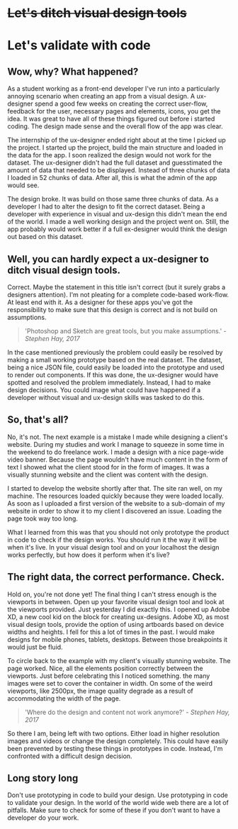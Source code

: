# ~~Let's ditch visual design tools~~ 
# Let's validate with code

## Wow, why? What happened?
As a student working as a front-end developer I've run into a particularly annoying scenario when creating an app from a visual design. A ux-designer spend a good few weeks on creating the correct user-flow, feedback for the user, necessary pages and elements, icons, you get the idea. It was great to have all of these things figured out before i started coding. The design made sense and the overall flow of the app was clear.

The internship of the ux-designer ended right about at the time I picked up the project. I started up the project, build the main structure and loaded in the data for the app. I soon realized the design would not work for the dataset. The ux-designer didn't had the full dataset and guesstimated the amount of data that needed to be displayed. Instead of three chunks of data I loaded in 52 chunks of data. After all, this is what the admin of the app would see.

The design broke. It was build on those same three chunks of data. As a developer I had to alter the design to fit the correct dataset. Being a developer with experience in visual and ux-design this didn't mean the end of the world. I made a well working design and the project went on. Still, the app probably would work better if a full ex-designer would think the design out based on this dataset.

## Well, you can hardly expect a ux-designer to ditch visual design tools.
Correct. Maybe the statement in this title isn't correct (but it surely grabs a designers attention). I'm not pleating for a complete code-based work-flow. At least end with it. As a designer for these apps you've got the responsibility to make sure that this design is correct and is not build on assumptions. 

> 'Photoshop and Sketch are great tools, but you make assumptions.' - *Stephen Hay, 2017*

In the case mentioned previously the problem could easily be resolved by making a small working prototype based on the real dataset. The dataset, being a nice JSON file, could easily be loaded into the prototype and used to render out components. If this was done, the ux-designer would have spotted and resolved the problem immediately. Instead, I had to make design decisions. You could image what could have happened if a developer without visual and ux-design skills was tasked to do this.

## So, that's all?
No, it's not. The next example is a mistake I made while designing a client's website. During my studies and work I manage to squeeze in some time in the weekend to do freelance work. I made a design with a nice page-wide video banner. Because the page wouldn't have much content in the form of text I showed what the client stood for in the form of images. It was a visually stunning website and the client was content with the design. 

I started to develop the website shortly after that. The site ran well, on my machine. The resources loaded quickly because they were loaded locally. As soon as I uploaded a first version of the website to a sub-domain of my website in order to show it to my client I discovered an issue. Loading the page took way too long. 

What I learned from this was that you should not only prototype the product in code to check if the design works. You should run it the way it will be when it's live. In your visual design tool and on your localhost the design works perfectly, but how does it perform when it's live?

## The right data, the correct performance. Check.
Hold on, you're not done yet! The final thing I can't stress enough is the viewports in between. Open up your favorite visual design tool and look at the viewports provided. Just yesterday I did exactly this. I opened up Adobe XD, a new cool kid on the block for creating ux-designs. Adobe XD, as most visual design tools, provide the option of using artboards based on device widths and heights. I fell for this a lot of times in the past. I would make designs for mobile phones, tablets, desktops. Between those breakpoints it would just be fluid. 

To circle back to the example with my client's visually stunning website. The page worked. Nice, all the elements position correctly between the viewports. Just before celebrating this I noticed something. the many images were set to cover the container in width. On some of the weird viewports, like 2500px, the image quality degrade as a result of accommodating the width of the page. 

> 'Where do the design and content not work anymore?' - *Stephen Hay, 2017*

So there I am, being left with two options. Either load in higher resolution images and videos or change the design completely. This could have easily been prevented by testing these things in prototypes in code. Instead, I'm confronted with a difficult design decision. 

## Long story long
Don't use prototyping in code to build your design. Use prototyping in code to validate your design. In the world of the world wide web there are a lot of pitfalls. Make sure to check for some of these if you don't want to have a developer do your work.

